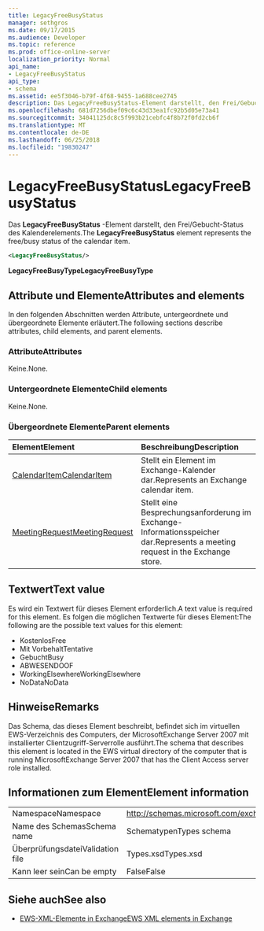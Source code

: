 ```yaml
---
title: LegacyFreeBusyStatus
manager: sethgros
ms.date: 09/17/2015
ms.audience: Developer
ms.topic: reference
ms.prod: office-online-server
localization_priority: Normal
api_name:
- LegacyFreeBusyStatus
api_type:
- schema
ms.assetid: ee5f3046-b79f-4f68-9455-1a688cee2745
description: Das LegacyFreeBusyStatus-Element darstellt, den Frei/Gebucht-Status des Kalenderelements.
ms.openlocfilehash: 681d7256dbef09c6c43d33ea1fc92b5d05e73a41
ms.sourcegitcommit: 34041125dc8c5f993b21cebfc4f8b72f0fd2cb6f
ms.translationtype: MT
ms.contentlocale: de-DE
ms.lasthandoff: 06/25/2018
ms.locfileid: "19830247"
---
```

# <a name="legacyfreebusystatus"></a><span data-ttu-id="95128-103">LegacyFreeBusyStatus</span><span class="sxs-lookup"><span data-stu-id="95128-103">LegacyFreeBusyStatus</span></span>

<span data-ttu-id="95128-104">Das **LegacyFreeBusyStatus** -Element darstellt, den Frei/Gebucht-Status des Kalenderelements.</span><span class="sxs-lookup"><span data-stu-id="95128-104">The **LegacyFreeBusyStatus** element represents the free/busy status of the calendar item.</span></span> 
  
```xml
<LegacyFreeBusyStatus/>
```

<span data-ttu-id="95128-105">**LegacyFreeBusyType**</span><span class="sxs-lookup"><span data-stu-id="95128-105">**LegacyFreeBusyType**</span></span>

## <a name="attributes-and-elements"></a><span data-ttu-id="95128-106">Attribute und Elemente</span><span class="sxs-lookup"><span data-stu-id="95128-106">Attributes and elements</span></span>

<span data-ttu-id="95128-107">In den folgenden Abschnitten werden Attribute, untergeordnete und übergeordnete Elemente erläutert.</span><span class="sxs-lookup"><span data-stu-id="95128-107">The following sections describe attributes, child elements, and parent elements.</span></span>
  
### <a name="attributes"></a><span data-ttu-id="95128-108">Attribute</span><span class="sxs-lookup"><span data-stu-id="95128-108">Attributes</span></span>

<span data-ttu-id="95128-109">Keine.</span><span class="sxs-lookup"><span data-stu-id="95128-109">None.</span></span>
  
### <a name="child-elements"></a><span data-ttu-id="95128-110">Untergeordnete Elemente</span><span class="sxs-lookup"><span data-stu-id="95128-110">Child elements</span></span>

<span data-ttu-id="95128-111">Keine.</span><span class="sxs-lookup"><span data-stu-id="95128-111">None.</span></span>
  
### <a name="parent-elements"></a><span data-ttu-id="95128-112">Übergeordnete Elemente</span><span class="sxs-lookup"><span data-stu-id="95128-112">Parent elements</span></span>

|<span data-ttu-id="95128-113">**Element**</span><span class="sxs-lookup"><span data-stu-id="95128-113">**Element**</span></span>|<span data-ttu-id="95128-114">**Beschreibung**</span><span class="sxs-lookup"><span data-stu-id="95128-114">**Description**</span></span>|
|:-----|:-----|
|[<span data-ttu-id="95128-115">CalendarItem</span><span class="sxs-lookup"><span data-stu-id="95128-115">CalendarItem</span></span>](calendaritem.md) <br/> |<span data-ttu-id="95128-116">Stellt ein Element im Exchange-Kalender dar.</span><span class="sxs-lookup"><span data-stu-id="95128-116">Represents an Exchange calendar item.</span></span>  <br/> |
|[<span data-ttu-id="95128-117">MeetingRequest</span><span class="sxs-lookup"><span data-stu-id="95128-117">MeetingRequest</span></span>](meetingrequest.md) <br/> |<span data-ttu-id="95128-118">Stellt eine Besprechungsanforderung im Exchange-Informationsspeicher dar.</span><span class="sxs-lookup"><span data-stu-id="95128-118">Represents a meeting request in the Exchange store.</span></span>  <br/> |
   
## <a name="text-value"></a><span data-ttu-id="95128-119">Textwert</span><span class="sxs-lookup"><span data-stu-id="95128-119">Text value</span></span>

<span data-ttu-id="95128-120">Es wird ein Textwert für dieses Element erforderlich.</span><span class="sxs-lookup"><span data-stu-id="95128-120">A text value is required for this element.</span></span> <span data-ttu-id="95128-121">Es folgen die möglichen Textwerte für dieses Element:</span><span class="sxs-lookup"><span data-stu-id="95128-121">The following are the possible text values for this element:</span></span>
  
- <span data-ttu-id="95128-122">Kostenlos</span><span class="sxs-lookup"><span data-stu-id="95128-122">Free</span></span> 
- <span data-ttu-id="95128-123">Mit Vorbehalt</span><span class="sxs-lookup"><span data-stu-id="95128-123">Tentative</span></span>
- <span data-ttu-id="95128-124">Gebucht</span><span class="sxs-lookup"><span data-stu-id="95128-124">Busy</span></span>
- <span data-ttu-id="95128-125">ABWESEND</span><span class="sxs-lookup"><span data-stu-id="95128-125">OOF</span></span>
- <span data-ttu-id="95128-126">WorkingElsewhere</span><span class="sxs-lookup"><span data-stu-id="95128-126">WorkingElsewhere</span></span>
- <span data-ttu-id="95128-127">NoData</span><span class="sxs-lookup"><span data-stu-id="95128-127">NoData</span></span>
    
## <a name="remarks"></a><span data-ttu-id="95128-128">Hinweise</span><span class="sxs-lookup"><span data-stu-id="95128-128">Remarks</span></span>

<span data-ttu-id="95128-129">Das Schema, das dieses Element beschreibt, befindet sich im virtuellen EWS-Verzeichnis des Computers, der MicrosoftExchange Server 2007 mit installierter Clientzugriff-Serverrolle ausführt.</span><span class="sxs-lookup"><span data-stu-id="95128-129">The schema that describes this element is located in the EWS virtual directory of the computer that is running MicrosoftExchange Server 2007 that has the Client Access server role installed.</span></span>
  
## <a name="element-information"></a><span data-ttu-id="95128-130">Informationen zum Element</span><span class="sxs-lookup"><span data-stu-id="95128-130">Element information</span></span>

|||
|:-----|:-----|
|<span data-ttu-id="95128-131">Namespace</span><span class="sxs-lookup"><span data-stu-id="95128-131">Namespace</span></span>  <br/> |http://schemas.microsoft.com/exchange/services/2006/types  <br/> |
|<span data-ttu-id="95128-132">Name des Schemas</span><span class="sxs-lookup"><span data-stu-id="95128-132">Schema name</span></span>  <br/> |<span data-ttu-id="95128-133">Schematypen</span><span class="sxs-lookup"><span data-stu-id="95128-133">Types schema</span></span>  <br/> |
|<span data-ttu-id="95128-134">Überprüfungsdatei</span><span class="sxs-lookup"><span data-stu-id="95128-134">Validation file</span></span>  <br/> |<span data-ttu-id="95128-135">Types.xsd</span><span class="sxs-lookup"><span data-stu-id="95128-135">Types.xsd</span></span>  <br/> |
|<span data-ttu-id="95128-136">Kann leer sein</span><span class="sxs-lookup"><span data-stu-id="95128-136">Can be empty</span></span>  <br/> |<span data-ttu-id="95128-137">False</span><span class="sxs-lookup"><span data-stu-id="95128-137">False</span></span>  <br/> |
   
## <a name="see-also"></a><span data-ttu-id="95128-138">Siehe auch</span><span class="sxs-lookup"><span data-stu-id="95128-138">See also</span></span>

- [<span data-ttu-id="95128-139">EWS-XML-Elemente in Exchange</span><span class="sxs-lookup"><span data-stu-id="95128-139">EWS XML elements in Exchange</span></span>](ews-xml-elements-in-exchange.md)

